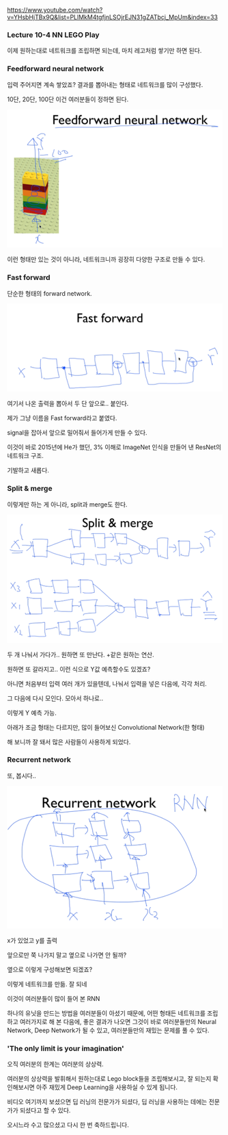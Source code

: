 https://www.youtube.com/watch?v=YHsbHjTBx9Q&list=PLlMkM4tgfjnLSOjrEJN31gZATbcj_MpUm&index=33



### Lecture 10-4 NN LEGO Play

이제 원하는대로 네트워크를 조립하면 되는데, 마치 레고처럼 쌓기만 하면 된다.





### Feedforward neural network

입력 주어지면 계속 쌓았죠? 결과를 뽑아내는 형태로 네트워크를 많이 구성했다.

10단, 20단, 100단 이건 여러분들이 정하면 된다.

![33-1](33-1.PNG)

이런 형태만 있는 것이 아니라, 네트워크니까 굉장히 다양한 구조로 만들 수 있다.





### Fast forward

단순한 형태의 forward network.

![33-2](33-2.PNG)

여기서 나온 출력을 뽑아서 두 단 앞으로.. 붙인다.

제가 그냥 이름을 Fast forward라고 붙였다.

signal을 잡아서 앞으로 밀어줘서 들어가게 만들 수 있다.

이것이 바로 2015년에 He가 했던, 3% 이해로 ImageNet 인식을 만들어 낸 ResNet의 네트워크 구조.

기발하고 새롭다.





### Split & merge

이렇게만 하는 게 아니라, split과 merge도 한다.

![33-3](33-3.PNG)

두 개 나눠서 가다가.. 원하면 또 만난다. +같은 원하는 연산.

원하면 또 갈라지고.. 이런 식으로 Y값 예측할수도 있겠죠?



아니면 처음부터 입력 여러 개가 있을텐데, 나눠서 입력을 넣은 다음에, 각각 처리.

그 다음에 다시 모인다. 모아서 하나로..

이렇게 Y 예측 가능.

아래가 조금 형태는 다르지만, 많이 들어보신 Convolutional Network(한 형태)

해 보니까 잘 돼서 많은 사람들이 사용하게 되었다.





### Recurrent network

또, 봅시다..

![33-4](33-4.PNG)

x가 있었고 y를 출력

앞으로만 쭉 나가지 말고 옆으로 나가면 안 될까?

옆으로 이렇게 구성해보면 되겠죠?

이렇게 네트워크를 만듦. 잘 되네

이것이 여러분들이 많이 들어 본 RNN



하나의 유닛을 만드는 방법을 여러분들이 아셨기 때문에, 어떤 형태든 네트워크를 조립하고 여러가지로 해 본 다음에, 좋은 결과가 나오면 그것이 바로 여러분들만의 Neural Network, Deep Network가 될 수 있고, 여러분들만의 재밌는 문제를 풀 수 있다.





### 'The only limit is your imagination'

오직 여러분의 한계는 여러분의 상상력.

여러분의 상상력을 발휘해서 원하는대로 Lego block들을 조립해보시고, 잘 되는지 확인해보시면 아주 재밌게 Deep Learning을 사용하실 수 있게 됩니다.

비디오 여기까지 보셨으면 딥 러닝의 전문가가 되셨다, 딥 러닝을 사용하는 데에는 전문가가 되셨다고 할 수 있다.

오시느라 수고 많으셨고 다시 한 번 축하드립니다.

